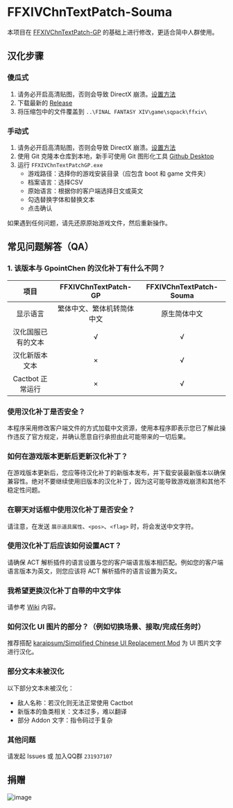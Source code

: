 # FFXIVChnTextPatch-Souma

本项目在 [FFXIVChnTextPatch-GP](https://github.com/GpointChen/FFXIVChnTextPatch-GP) 的基础上进行修改，更适合简中人群使用。

## 汉化步骤

### 傻瓜式

  1. 请务必开启高清贴图，否则会导致 DirectX 崩溃。[设置方法](https://github.com/Souma-Sumire/FFXIVChnTextPatch-Souma/wiki/%E5%BC%80%E5%90%AF%E9%AB%98%E6%B8%85%E8%B4%B4%E5%9B%BE)
  1. 下载最新的 [Release](https://github.com/Souma-Sumire/FFXIVChnTextPatch-Souma/releases/)
  1. 将压缩包中的文件覆盖到 `..\FINAL FANTASY XIV\game\sqpack\ffxiv\`

### 手动式

  1. 请务必开启高清贴图，否则会导致 DirectX 崩溃。[设置方法](https://github.com/Souma-Sumire/FFXIVChnTextPatch-Souma/wiki/%E5%BC%80%E5%90%AF%E9%AB%98%E6%B8%85%E8%B4%B4%E5%9B%BE)
  1. 使用 Git 克隆本仓库到本地，新手可使用 Git 图形化工具 [Github Desktop](https://desktop.github.com/)
  1. 运行 `FFXIVChnTextPatchGP.exe`
      - 游戏路径：选择你的游戏安装目录（应包含 boot 和 game 文件夹）
      - 档案语言：选择CSV
      - 原始语言：根据你的客户端选择日文或英文
      - 勾选替换字体和替换文本
      - 点击确认

如果遇到任何问题，请先还原原始游戏文件，然后重新操作。

## 常见问题解答（QA）

### 1. 该版本与 GpointChen 的汉化补丁有什么不同？

| 项目 | FFXIVChnTextPatch-GP | FFXIVChnTextPatch-Souma |
| :---: | :---: | :---: |
| 显示语言 | 繁体中文、繁体机转简体中文 | 原生简体中文 |
| 汉化国服已有的文本 | √ | √ |
| 汉化新版本文本 | × | √ |
| Cactbot 正常运行 | × | √ |

### 使用汉化补丁是否安全？

本程序采用修改客户端文件的方式加载中文资源，使用本程序即表示您已了解此操作违反了官方规定，并确认愿意自行承担由此可能带来的一切后果。

### 如何在游戏版本更新后更新汉化补丁？

在游戏版本更新后，您应等待汉化补丁的新版本发布，并下载安装最新版本以确保兼容性。绝对不要继续使用旧版本的汉化补丁，因为这可能导致游戏崩溃和其他不稳定性问题。

### 在聊天对话框中使用汉化补丁是否安全？

请注意，在发送 `展示道具属性`、`<pos>`、`<flag>` 时，将会发送中文字符。

### 使用汉化补丁后应该如何设置ACT？

请确保 ACT 解析插件的语言设置与您的客户端语言版本相匹配。例如您的客户端语言版本为英文，则您应该将 ACT 解析插件的语言设置为英文。

### 我希望更换汉化补丁自带的中文字体

请参考 [Wiki](https://github.com/Souma-Sumire/FFXIVChnTextPatch-Souma/wiki/%E8%87%AA%E5%88%B6%E6%B8%B8%E6%88%8F%E5%AD%97%E4%BD%93) 内容。

### 如何汉化 UI 图片的部分？（例如切换场景、接取/完成任务时）

推荐搭配 [karaipsum/Simplified Chinese UI Replacement Mod](https://www.nexusmods.com/finalfantasy14/mods/2048) 为 UI 图片文字 进行汉化。

### 部分文本未被汉化

以下部分文本未被汉化：

- 敌人名称：若汉化则无法正常使用 Cactbot
- 新版本的鱼类相关：文本过多，难以翻译
- 部分 Addon 文字：指令码过于复杂


### 其他问题

请发起 Issues 或 加入QQ群 `231937107`

## 捐赠

![image](https://github.com/Souma-Sumire/FFXIVChnTextPatch-Souma/assets/33572696/33b547e0-f8d4-41ba-9d76-a813a8053daa)
